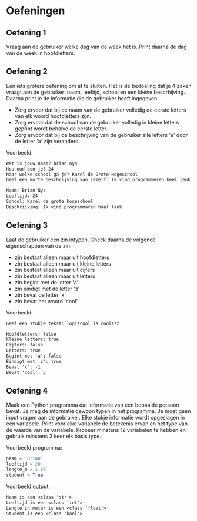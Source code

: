 # Oefeningen

## Oefening 1

Vraag aan de gebruiker welke dag van de week het is. Print daarna de dag van de week in
hoofdletters.

## Oefening 2

Een iets grotere oefening om af te sluiten. Het is de bedoeling dat je 4 zaken vraagt aan de
gebruiker: naam, leeftijd, school en een kleine bescrhijving. Daarna print je de informatie die
de gebruiker heeft ingegeven.

- Zorg ervoor dat bij de naam van de gebruiker volledig de eerste letters van elk woord hoofdletters zijn.
- Zorg ervoor dat de school van de gebruiker volledig in kleine letters geprint wordt behalve de eerste letter.
- Zorg ervoor dat bij de beschrijving van de gebruiker alle letters 'e' door de letter 'a' zijn veranderd.

Voorbeeld:
```txt
Wat is jouw naam? brian nys
Hou oud ben je? 24
Naar welke school ga je? Karel de Grote Hogeschool
Geef een korte beschrijving van jezelf: Ik vind programmeren heel leuk!

Naam: Brian Nys
Leeftijd: 24
School: Karel de grote hogeschool
Beschrijving: Ik vind programmaran haal lauk
```

## Oefening 3

Laat de gebruiker een zin intypen. Check daarna de volgende eigenschappen van de zin:
- zin bestaat alleen maar uit hoofdletters
- zin bestaat alleen maar uit kleine letters
- zin bestaat alleen maar uit cijfers
- zin bestaat alleen maar uit letters
- zin begint met de letter 'a'
- zin eindigt met de letter 'z'
- zin bevat de letter 'x'
- zin bevat het woord 'cool'

Voorbeeld:
```txt
Geef een stukje tekst: logiscool is coolzzz

Hoofdletters: false
Kleine letters: true
Cijfers: false
Letters: true
Begint met 'a': false
Eindigt met 'z': true
Bevat 'x': -1
Bevat 'cool': 5
```

## Oefening 4

Maak een Python programma dat informatie van een bepaalde persoon bevat. Je mag de informatie gewoon
typen in het programma. Je moet geen input vragen aan de gebruiker. Elke stukje informatie wordt
opgeslagen in een variabele. Print voor elke variabele de betekenis ervan en het type van de
waarde van de variabele. Probeer minstens 12 variabelen te hebben en gebruik minstens 3 keer elk
basis type.

Voorbeeld programma:
```py
naam = 'Brian'
leeftijd = 20
lengte_m = 1.89
student = True
```

Voorbeeld output:
```txt
Naam is een <class 'str'>
Leeftijd is een <class 'int'>
Lengte in meter is een <class 'float'>
Student is een <class 'bool'>
```